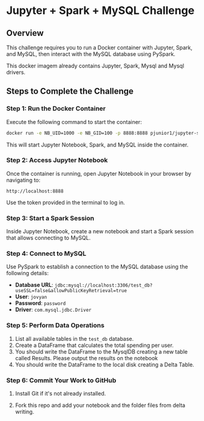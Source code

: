 # Jupyter + Spark + MySQL Challenge

## Overview
This challenge requires you to run a Docker container with Jupyter, Spark, and MySQL, then interact with the MySQL database using PySpark.

This docker imagem already contains Jupyter, Spark, Mysql and Mysql drivers.

## Steps to Complete the Challenge

### Step 1: Run the Docker Container
Execute the following command to start the container:
```sh
docker run -e NB_UID=1000 -e NB_GID=100 -p 8888:8888 pjunior1/jupyter-spark-data-enginerring
```
This will start Jupyter Notebook, Spark, and MySQL inside the container.

### Step 2: Access Jupyter Notebook
Once the container is running, open Jupyter Notebook in your browser by navigating to:
```
http://localhost:8888
```
Use the token provided in the terminal to log in.

### Step 3: Start a Spark Session
Inside Jupyter Notebook, create a new notebook and start a Spark session that allows connecting to MySQL.

### Step 4: Connect to MySQL
Use PySpark to establish a connection to the MySQL database using the following details:
- **Database URL**: `jdbc:mysql://localhost:3306/test_db?useSSL=false&allowPublicKeyRetrieval=true`
- **User**: `jovyan`
- **Password**: `password`
- **Driver**: `com.mysql.jdbc.Driver`

### Step 5: Perform Data Operations
1. List all available tables in the `test_db` database.
2. Create a DataFrame that calculates the total spending per user.
3. You should write the DataFrame to the MysqlDB creating a new table called Results. Please output the results on the notebook
4. You should write the DataFrame to the local disk creating a Delta Table.


### Step 6: Commit Your Work to GitHub
1. Install Git if it's not already installed.

2. Fork this repo and add your notebook and the folder files from delta writing.


